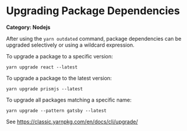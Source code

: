 # Upgrading Package Dependencies

__Category: Nodejs__

After using the `yarn outdated` command, package dependencies can be upgraded selectively or using a wildcard expression.

To upgrade a package to a specific version:

```shell
yarn upgrade react --latest
```

To upgrade a package to the latest version:

```shell
yarn upgrade prismjs --latest
```

To upgrade all packages matching a specific name:

```shell
yarn upgrade --pattern gatsby --latest
```

See https://classic.yarnpkg.com/en/docs/cli/upgrade/
